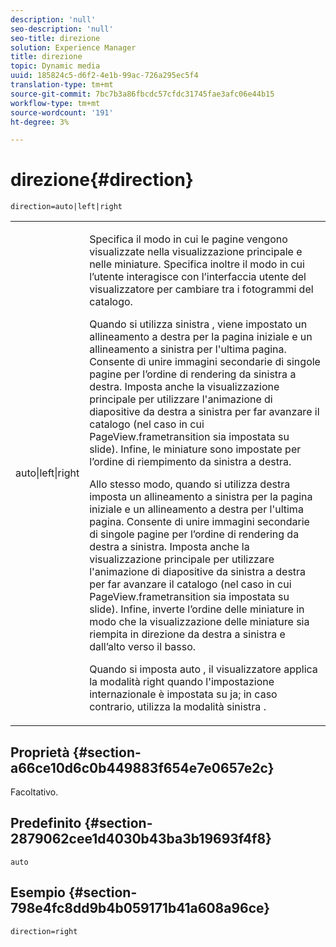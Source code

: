 ```yaml
---
description: 'null'
seo-description: 'null'
seo-title: direzione
solution: Experience Manager
title: direzione
topic: Dynamic media
uuid: 185824c5-d6f2-4e1b-99ac-726a295ec5f4
translation-type: tm+mt
source-git-commit: 7bc7b3a86fbcdc57cfdc31745fae3afc06e44b15
workflow-type: tm+mt
source-wordcount: '191'
ht-degree: 3%

---
```



# direzione{#direction}

`direction=auto|left|right`

<table id="table_1D425B7685D448459CD3FE8D683C813C"> 
 <tbody> 
  <tr> 
   <td colname="col1"> <p> <span class="codeph"> auto|left|right  </span> </p> </td> 
   <td colname="col2"> <p>Specifica il modo in cui le pagine vengono visualizzate nella visualizzazione principale e nelle miniature. Specifica inoltre il modo in cui l’utente interagisce con l’interfaccia utente del visualizzatore per cambiare tra i fotogrammi del catalogo. </p> <p>Quando si utilizza <span class="codeph"> sinistra </span>, viene impostato un allineamento a destra per la pagina iniziale e un allineamento a sinistra per l'ultima pagina. Consente di unire immagini secondarie di singole pagine per l’ordine di rendering da sinistra a destra. Imposta anche la visualizzazione principale per utilizzare l'animazione di diapositive da destra a sinistra per far avanzare il catalogo (nel caso in cui <span class="codeph"> PageView.frametransition </span> sia impostata su slide). Infine, le miniature sono impostate per l’ordine di riempimento da sinistra a destra. </p> <p>Allo stesso modo, quando si utilizza <span class="codeph"> destra </span> imposta un allineamento a sinistra per la pagina iniziale e un allineamento a destra per l'ultima pagina. Consente di unire immagini secondarie di singole pagine per l’ordine di rendering da destra a sinistra. Imposta anche la visualizzazione principale per utilizzare l'animazione di diapositive da sinistra a destra per far avanzare il catalogo (nel caso in cui <span class="codeph"> PageView.frametransition </span> sia impostata su slide). Infine, inverte l’ordine delle miniature in modo che la visualizzazione delle miniature sia riempita in direzione da destra a sinistra e dall’alto verso il basso. </p> <p>Quando si imposta <span class="codeph"> auto </span>, il visualizzatore applica la modalità <span class="codeph"> right </span> quando l'impostazione internazionale è impostata su <span class="codeph"> ja; </span>in caso contrario, utilizza la modalità <span class="codeph"> sinistra </span>. </p> </td> 
  </tr> 
 </tbody> 
</table>

## Proprietà {#section-a66ce10d6c0b449883f654e7e0657e2c}

Facoltativo.

## Predefinito {#section-2879062cee1d4030b43ba3b19693f4f8}

`auto`

## Esempio {#section-798e4fc8dd9b4b059171b41a608a96ce}

`direction=right`
